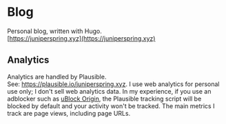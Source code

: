 # Blog
Personal blog, written with Hugo.  
[https://juniperspring.xyz](https://juniperspring.xyz)

## Analytics
Analytics are handled by Plausible.  
See: https://plausible.io/juniperspring.xyz.
I use web analytics for personal use only; I don't sell web analytics data.
In my experience, if you use an adblocker such as [uBlock Origin](https://github.com/gorhill/uBlock), the Plausible tracking script will be blocked by default and your activity won't be tracked.
The main metrics I track are page views, including page URLs.
